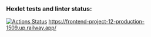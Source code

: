 ### Hexlet tests and linter status:
[![Actions Status](https://github.com/shalimovVladislav/frontend-project-12/workflows/hexlet-check/badge.svg)](https://github.com/shalimovVladislav/frontend-project-12/actions)
https://frontend-project-12-production-1509.up.railway.app/